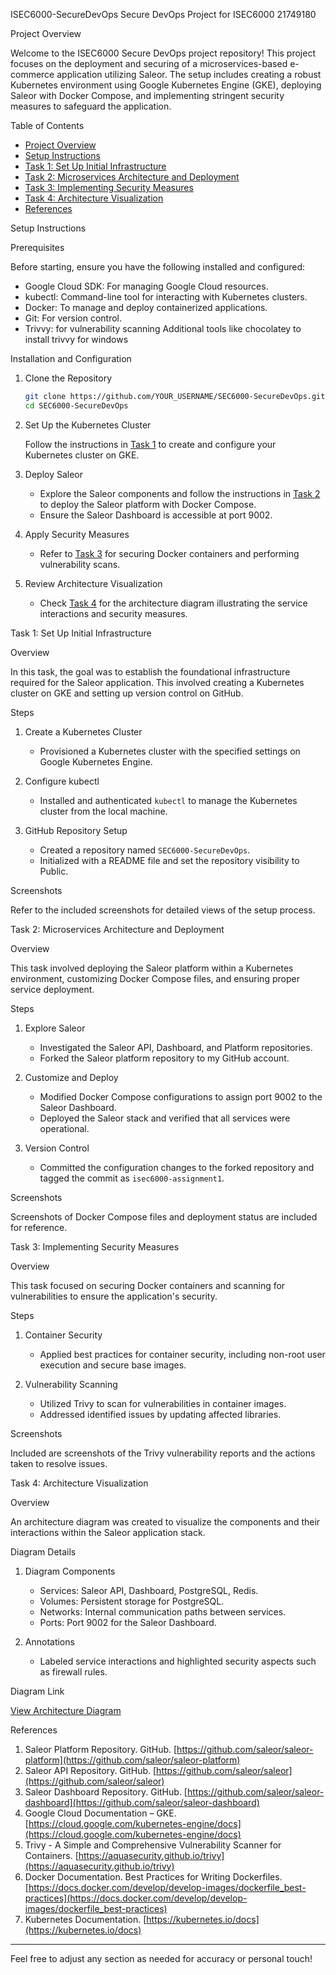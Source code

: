  ISEC6000-SecureDevOps
Secure DevOps Project for ISEC6000 21749180

 Project Overview

Welcome to the ISEC6000 Secure DevOps project repository! This project focuses on the deployment and securing of a microservices-based e-commerce application utilizing Saleor. The setup includes creating a robust Kubernetes environment using Google Kubernetes Engine (GKE), deploying Saleor with Docker Compose, and implementing stringent security measures to safeguard the application.

 Table of Contents

- [Project Overview](project-overview)
- [Setup Instructions](setup-instructions)
- [Task 1: Set Up Initial Infrastructure](task-1-set-up-initial-infrastructure)
- [Task 2: Microservices Architecture and Deployment](task-2-microservices-architecture-and-deployment)
- [Task 3: Implementing Security Measures](task-3-implementing-security-measures)
- [Task 4: Architecture Visualization](task-4-architecture-visualization)
- [References](references)

 Setup Instructions

 Prerequisites

Before starting, ensure you have the following installed and configured:
- Google Cloud SDK: For managing Google Cloud resources.
- kubectl: Command-line tool for interacting with Kubernetes clusters.
- Docker: To manage and deploy containerized applications.
- Git: For version control.
- Trivvy: for vulnerability scanning
  Additional tools like chocolatey to install trivvy for windows

 Installation and Configuration

1. Clone the Repository

   ```bash
   git clone https://github.com/YOUR_USERNAME/SEC6000-SecureDevOps.git
   cd SEC6000-SecureDevOps
   ```

2. Set Up the Kubernetes Cluster

   Follow the instructions in [Task 1](task-1-set-up-initial-infrastructure) to create and configure your Kubernetes cluster on GKE.

3. Deploy Saleor

   - Explore the Saleor components and follow the instructions in [Task 2](task-2-microservices-architecture-and-deployment) to deploy the Saleor platform with Docker Compose.
   - Ensure the Saleor Dashboard is accessible at port 9002.

4. Apply Security Measures

   - Refer to [Task 3](task-3-implementing-security-measures) for securing Docker containers and performing vulnerability scans.

5. Review Architecture Visualization

   - Check [Task 4](task-4-architecture-visualization) for the architecture diagram illustrating the service interactions and security measures.

 Task 1: Set Up Initial Infrastructure

 Overview

In this task, the goal was to establish the foundational infrastructure required for the Saleor application. This involved creating a Kubernetes cluster on GKE and setting up version control on GitHub.

 Steps

1. Create a Kubernetes Cluster
   - Provisioned a Kubernetes cluster with the specified settings on Google Kubernetes Engine.

2. Configure kubectl
   - Installed and authenticated `kubectl` to manage the Kubernetes cluster from the local machine.

3. GitHub Repository Setup
   - Created a repository named `SEC6000-SecureDevOps`.
   - Initialized with a README file and set the repository visibility to Public.

 Screenshots

Refer to the included screenshots for detailed views of the setup process.

 Task 2: Microservices Architecture and Deployment

 Overview

This task involved deploying the Saleor platform within a Kubernetes environment, customizing Docker Compose files, and ensuring proper service deployment.

 Steps

1. Explore Saleor
   - Investigated the Saleor API, Dashboard, and Platform repositories.
   - Forked the Saleor platform repository to my GitHub account.

2. Customize and Deploy
   - Modified Docker Compose configurations to assign port 9002 to the Saleor Dashboard.
   - Deployed the Saleor stack and verified that all services were operational.

3. Version Control
   - Committed the configuration changes to the forked repository and tagged the commit as `isec6000-assignment1`.

 Screenshots

Screenshots of Docker Compose files and deployment status are included for reference.

 Task 3: Implementing Security Measures

 Overview

This task focused on securing Docker containers and scanning for vulnerabilities to ensure the application's security.

 Steps

1. Container Security
   - Applied best practices for container security, including non-root user execution and secure base images.

2. Vulnerability Scanning
   - Utilized Trivy to scan for vulnerabilities in container images.
   - Addressed identified issues by updating affected libraries.

 Screenshots

Included are screenshots of the Trivy vulnerability reports and the actions taken to resolve issues.

 Task 4: Architecture Visualization

 Overview

An architecture diagram was created to visualize the components and their interactions within the Saleor application stack.

 Diagram Details

1. Diagram Components
   - Services: Saleor API, Dashboard, PostgreSQL, Redis.
   - Volumes: Persistent storage for PostgreSQL.
   - Networks: Internal communication paths between services.
   - Ports: Port 9002 for the Saleor Dashboard.

2. Annotations
   - Labeled service interactions and highlighted security aspects such as firewall rules.

 Diagram Link

[View Architecture Diagram]()

 References

1. Saleor Platform Repository. GitHub. [https://github.com/saleor/saleor-platform](https://github.com/saleor/saleor-platform)
2. Saleor API Repository. GitHub. [https://github.com/saleor/saleor](https://github.com/saleor/saleor)
3. Saleor Dashboard Repository. GitHub. [https://github.com/saleor/saleor-dashboard](https://github.com/saleor/saleor-dashboard)
4. Google Cloud Documentation – GKE. [https://cloud.google.com/kubernetes-engine/docs](https://cloud.google.com/kubernetes-engine/docs)
5. Trivy - A Simple and Comprehensive Vulnerability Scanner for Containers. [https://aquasecurity.github.io/trivy](https://aquasecurity.github.io/trivy)
6. Docker Documentation. Best Practices for Writing Dockerfiles. [https://docs.docker.com/develop/develop-images/dockerfile_best-practices](https://docs.docker.com/develop/develop-images/dockerfile_best-practices)
7. Kubernetes Documentation. [https://kubernetes.io/docs](https://kubernetes.io/docs)

---

Feel free to adjust any section as needed for accuracy or personal touch!
